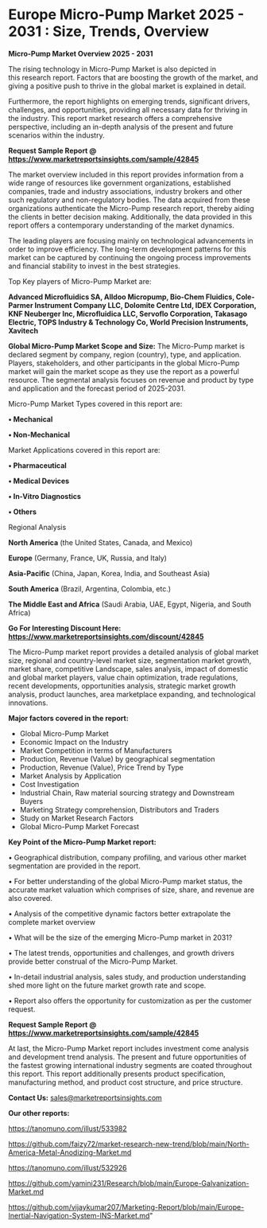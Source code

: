 # Europe Micro-Pump Market 2025 - 2031 : Size, Trends, Overview

<Strong> Micro-Pump Market Overview 2025 - 2031</strong>

The rising technology in Micro-Pump Market is also depicted in this research report. Factors that are boosting the growth of the market, and giving a positive push to thrive in the global market is explained in detail.

Furthermore, the report highlights on emerging trends, significant drivers, challenges, and opportunities, providing all necessary data for thriving in the industry. This report market research offers a comprehensive perspective, including an in-depth analysis of the present and future scenarios within the industry.

<strong>Request Sample Report @ <a href=https://www.marketreportsinsights.com/sample/42845>https://www.marketreportsinsights.com/sample/42845</a></strong>

The market overview included in this report provides information from a wide range of resources like government organizations, established companies, trade and industry associations, industry brokers and other such regulatory and non-regulatory bodies. The data acquired from these organizations authenticate the Micro-Pump research report, thereby aiding the clients in better decision making. Additionally, the data provided in this report offers a contemporary understanding of the market dynamics.

The leading players are focusing mainly on technological advancements in order to improve efficiency. The long-term development patterns for this market can be captured by continuing the ongoing process improvements and financial stability to invest in the best strategies.

Top Key players of Micro-Pump Market are:

<strong>Advanced Microfluidics SA, Alldoo Micropump, Bio-Chem Fluidics, Cole-Parmer Instrument Company LLC, Dolomite Centre Ltd, IDEX Corporation, KNF Neuberger Inc, Microfluidica LLC, Servoflo Corporation, Takasago Electric, TOPS Industry & Technology Co, World Precision Instruments, Xavitech</strong>

<strong><b>Global Micro-Pump Market Scope and Size:</b></strong>
The Micro-Pump market is declared segment by company, region (country), type, and application. Players, stakeholders, and other participants in the global Micro-Pump market will gain the market scope as they use the report as a powerful resource. The segmental analysis focuses on revenue and product by type and application and the forecast period of 2025-2031.

Micro-Pump Market Types covered in this report are:

<strong>•  Mechanical

•  Non-Mechanical</strong>

Market Applications covered in this report are:

<strong>•  Pharmaceutical

•  Medical Devices

•  In-Vitro Diagnostics

•  Others</strong> 

Regional Analysis

<strong>North America</strong> (the United States, Canada, and Mexico)

<strong>Europe</strong> (Germany, France, UK, Russia, and Italy)

<strong>Asia-Pacific</strong> (China, Japan, Korea, India, and Southeast Asia)

<strong>South America</strong> (Brazil, Argentina, Colombia, etc.)

<strong>The Middle East and Africa</strong> (Saudi Arabia, UAE, Egypt, Nigeria, and South Africa)

<strong>Go For Interesting Discount Here: <a href=https://www.marketreportsinsights.com/discount/42845>https://www.marketreportsinsights.com/discount/42845</a></strong>

The Micro-Pump market report provides a detailed analysis of global market size, regional and country-level market size, segmentation market growth, market share, competitive Landscape, sales analysis, impact of domestic and global market players, value chain optimization, trade regulations, recent developments, opportunities analysis, strategic market growth analysis, product launches, area marketplace expanding, and technological innovations.

<strong><b>Major factors covered in the report:</b></strong>
<ul>
  <li>Global Micro-Pump Market </li>
  <li>Economic Impact on the Industry</li>
  <li>Market Competition in terms of Manufacturers</li>
  <li>Production, Revenue (Value) by geographical segmentation</li>
  <li>Production, Revenue (Value), Price Trend by Type</li>
  <li>Market Analysis by Application</li>
  <li>Cost Investigation</li>
  <li>Industrial Chain, Raw material sourcing strategy and Downstream Buyers</li>
  <li>Marketing Strategy comprehension, Distributors and Traders</li>
  <li>Study on Market Research Factors</li>
  <li>Global Micro-Pump Market Forecast</li>
</ul>

<strong><b>Key Point of the Micro-Pump Market report:</b></strong>

• Geographical distribution, company profiling, and various other market segmentation are provided in the report.

• For better understanding of the global Micro-Pump market status, the accurate market valuation which comprises of size, share, and revenue are also covered.

• Analysis of the competitive dynamic factors better extrapolate the complete market overview

• What will be the size of the emerging Micro-Pump market in 2031?

• The latest trends, opportunities and challenges, and growth drivers provide better construal of the Micro-Pump Market.

• In-detail industrial analysis, sales study, and production understanding shed more light on the future market growth rate and scope.

• Report also offers the opportunity for customization as per the customer request.

<strong>Request Sample Report @ <a href=https://www.marketreportsinsights.com/sample/42845>https://www.marketreportsinsights.com/sample/42845</a></strong>

At last, the Micro-Pump Market report includes investment come analysis and development trend analysis. The present and future opportunities of the fastest growing international industry segments are coated throughout this report. This report additionally presents product specification, manufacturing method, and product cost structure, and price structure.

<strong>Contact Us:</strong>
sales@marketreportsinsights.com

<strong>Our other reports:</strong>

<a href=https://tanomuno.com/illust/533982>https://tanomuno.com/illust/533982</a>

<a href=https://github.com/faizy72/market-research-new-trend/blob/main/North-America-Metal-Anodizing-Market.md>https://github.com/faizy72/market-research-new-trend/blob/main/North-America-Metal-Anodizing-Market.md</a>

<a href=https://tanomuno.com/illust/532926>https://tanomuno.com/illust/532926</a>

<a href=https://github.com/yamini231/Research/blob/main/Europe-Galvanization-Market.md>https://github.com/yamini231/Research/blob/main/Europe-Galvanization-Market.md</a>

<a href=https://github.com/vijaykumar207/Marketing-Report/blob/main/Europe-Inertial-Navigation-System-INS-Market.md>https://github.com/vijaykumar207/Marketing-Report/blob/main/Europe-Inertial-Navigation-System-INS-Market.md</a>"
